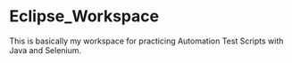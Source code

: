 # Eclipse_Workspace
 
This is basically my workspace for practicing Automation Test Scripts with Java and Selenium.
